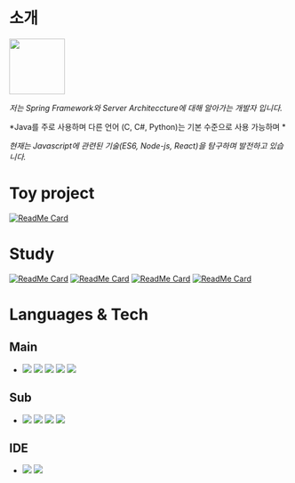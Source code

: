 # 소개

<img style="width:100px; height:100px" src="https://user-images.githubusercontent.com/18084932/144811256-d06ba391-7eb3-4122-9d31-1ef7f2edc884.gif"> 


*저는 Spring Framework와 Server Architeccture에 대해 알아가는 개발자 입니다.*

*Java를 주로 사용하며 다른 언어 (C, C#, Python)는 기본 수준으로 사용 가능하며 *

*현재는 Javascript에 관련된 기술(ES6, Node-js, React)을 탐구하며 발전하고 있습니다.*

# Toy project
[![ReadMe Card](https://github-readme-stats.vercel.app/api/pin/?username=DogPawDev&repo=pharmacy-admin&show_icons=true&bg_color=FFFFFF)](https://github.com/DogPawDev/pharmacy-admin)
# Study
[![ReadMe Card](https://github-readme-stats.vercel.app/api/pin/?username=DogPawDev&repo=react-app&show_icons=true&bg_color=FFFFFF)](https://github.com/DogPawDev/react-app)
[![ReadMe Card](https://github-readme-stats.vercel.app/api/pin/?username=DogPawDev&repo=webpack-example&show_icons=true&bg_color=FFFFFF)](https://github.com/DogPawDev/webpack-example)
[![ReadMe Card](https://github-readme-stats.vercel.app/api/pin/?username=DogPawDev&repo=Javascript-Basic&show_icons=true&bg_color=FFFFFF)](https://github.com/DogPawDev/Javascript-Basic)
[![ReadMe Card](https://github-readme-stats.vercel.app/api/pin/?username=DogPawDev&repo=demo-rest-api&show_icons=true&bg_color=FFFFFF)](https://github.com/DogPawDev/demo-rest-api)



# Languages & Tech
## Main
+ <img src="https://img.shields.io/badge/Java-007396?style=flat-square&logo=Java&logoColor=#007396"/></a>
<img src="https://img.shields.io/badge/Spring-6DB33F?style=flat-square&logo=Spring&logoColor=white"/></a>
<img src="https://img.shields.io/badge/Spring Boot-6DB33F?style=flat-square&logo=SpringBoot&logoColor=white"/></a>
<img src="https://img.shields.io/badge/Mybatis-yellow?style=flat-square&logo=Mybatis&logoColor=white"/></a>
<img src="https://img.shields.io/badge/mysql-f7f7f7?style=flat-square&logo=mysql&logoColor=black"/></a>

## Sub
+ <img src="https://img.shields.io/badge/python-f6f644?style=flat-square&logo=python&logoColor=#000000"/></a>
<img src="https://img.shields.io/badge/node.js-339933?style=flat-square&logo=node.js&logoColor=green"/></a>
<img src="https://img.shields.io/badge/Amazon%20AWS-232F3E?style=flat-square&logo=Amazon%20AWS&logoColor=#232F3E"/></a>
<img src="https://img.shields.io/badge/React-000000?style=flat-square&logo=React&logoColor=#61DAFB"/></a>

## IDE
+ <img src="https://img.shields.io/badge/IntelliJ%20IDEA-000000?style=flat-square&logo=IntelliJ%20IDEA&logoColor=#000000"/></a>
<img src="https://img.shields.io/badge/VScode-007ACC?style=flat-square&logo=VisualStudioCode&logoColor=#007ACC"/></a>
